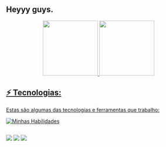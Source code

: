 ## Heyyy guys.
<div align="center">
  <a href="https://github.com/issetsandrin">
  <img height="150em" src="https://github-readme-stats.vercel.app/api?username=issetsandrin&show_icons=true&theme=dracula&include_all_commits=true&count_private=true"/>
  <img height="150em" src="https://github-readme-stats.vercel.app/api/top-langs/?username=issetsandrin&layout=compact&langs_count=7&theme=dracula"/>
</div>
  
 ## ⚡ Tecnologias:

Estas são algumas das tecnologias e ferramentas que trabalho:

[![Minhas Habilidades](https://skillicons.dev/icons?i=js,nodejs,php,lua,html,css,bootstrap,mysql,vuejs,react,git,github)](https://skillicons.dev)
</div>
  
  ##
 
<div> 
  
  <a href="https://instagram.com/issetsandrin" target="_blank"><img src="https://img.shields.io/badge/-Instagram-%23E4405F?style=for-the-badge&logo=instagram&logoColor=white" target="_blank"></a>
  <a href = "mailto:sandrinfreel@gmail.com"><img src="https://img.shields.io/badge/-Gmail-%23333?style=for-the-badge&logo=gmail&logoColor=white" target="_blank"></a>
  <a href="https://www.linkedin.com/in/https://www.linkedin.com/in/vitor-sandrin-17b730170/" target="_blank"><img src="https://img.shields.io/badge/-LinkedIn-%230077B5?style=for-the-badge&logo=linkedin&logoColor=white" target="_blank"></a>  
</div>
